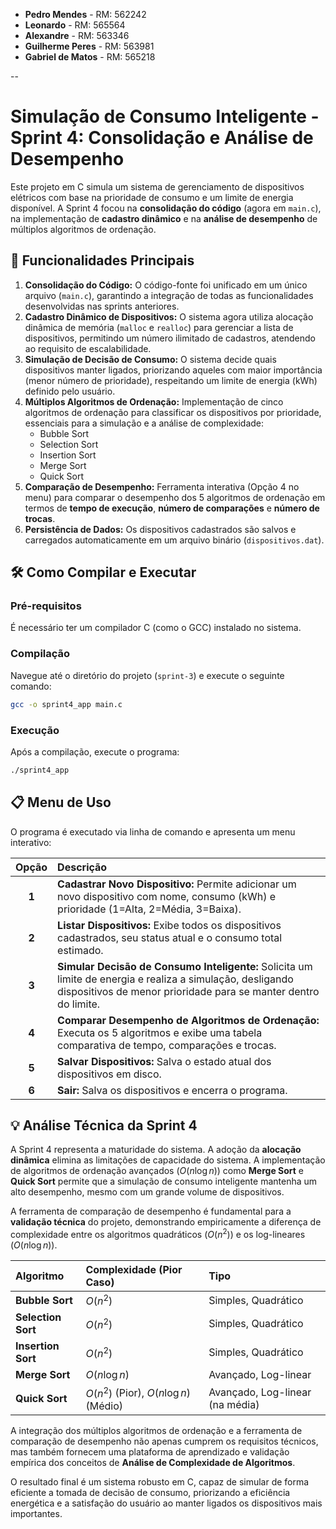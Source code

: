 *   **Pedro Mendes** - RM: 562242
*   **Leonardo** - RM: 565564
*   **Alexandre** - RM: 563346
*   **Guilherme Peres** - RM: 563981
*   **Gabriel de Matos** - RM: 565218

--

# Simulação de Consumo Inteligente - Sprint 4: Consolidação e Análise de Desempenho

Este projeto em C simula um sistema de gerenciamento de dispositivos elétricos com base na prioridade de consumo e um limite de energia disponível. A Sprint 4 focou na **consolidação do código** (agora em `main.c`), na implementação de **cadastro dinâmico** e na **análise de desempenho** de múltiplos algoritmos de ordenação.

## 🚀 Funcionalidades Principais

1.  **Consolidação do Código:** O código-fonte foi unificado em um único arquivo (`main.c`), garantindo a integração de todas as funcionalidades desenvolvidas nas sprints anteriores.
2.  **Cadastro Dinâmico de Dispositivos:** O sistema agora utiliza alocação dinâmica de memória (`malloc` e `realloc`) para gerenciar a lista de dispositivos, permitindo um número ilimitado de cadastros, atendendo ao requisito de escalabilidade.
3.  **Simulação de Decisão de Consumo:** O sistema decide quais dispositivos manter ligados, priorizando aqueles com maior importância (menor número de prioridade), respeitando um limite de energia (kWh) definido pelo usuário.
4.  **Múltiplos Algoritmos de Ordenação:** Implementação de cinco algoritmos de ordenação para classificar os dispositivos por prioridade, essenciais para a simulação e a análise de complexidade:
    *   Bubble Sort
    *   Selection Sort
    *   Insertion Sort
    *   Merge Sort
    *   Quick Sort
5.  **Comparação de Desempenho:** Ferramenta interativa (Opção 4 no menu) para comparar o desempenho dos 5 algoritmos de ordenação em termos de **tempo de execução**, **número de comparações** e **número de trocas**.
6.  **Persistência de Dados:** Os dispositivos cadastrados são salvos e carregados automaticamente em um arquivo binário (`dispositivos.dat`).

## 🛠️ Como Compilar e Executar

### Pré-requisitos
É necessário ter um compilador C (como o GCC) instalado no sistema.

### Compilação
Navegue até o diretório do projeto (`sprint-3`) e execute o seguinte comando:

```bash
gcc -o sprint4_app main.c
```

### Execução
Após a compilação, execute o programa:

```bash
./sprint4_app
```

## 📋 Menu de Uso

O programa é executado via linha de comando e apresenta um menu interativo:

| Opção | Descrição |
| :---: | :--- |
| **1** | **Cadastrar Novo Dispositivo:** Permite adicionar um novo dispositivo com nome, consumo (kWh) e prioridade (1=Alta, 2=Média, 3=Baixa). |
| **2** | **Listar Dispositivos:** Exibe todos os dispositivos cadastrados, seu status atual e o consumo total estimado. |
| **3** | **Simular Decisão de Consumo Inteligente:** Solicita um limite de energia e realiza a simulação, desligando dispositivos de menor prioridade para se manter dentro do limite. |
| **4** | **Comparar Desempenho de Algoritmos de Ordenação:** Executa os 5 algoritmos e exibe uma tabela comparativa de tempo, comparações e trocas. |
| **5** | **Salvar Dispositivos:** Salva o estado atual dos dispositivos em disco. |
| **6** | **Sair:** Salva os dispositivos e encerra o programa. |

## 💡 Análise Técnica da Sprint 4

A Sprint 4 representa a maturidade do sistema. A adoção da **alocação dinâmica** elimina as limitações de capacidade do sistema. A implementação de algoritmos de ordenação avançados ($O(n \log n)$) como **Merge Sort** e **Quick Sort** permite que a simulação de consumo inteligente mantenha um alto desempenho, mesmo com um grande volume de dispositivos.

A ferramenta de comparação de desempenho é fundamental para a **validação técnica** do projeto, demonstrando empiricamente a diferença de complexidade entre os algoritmos quadráticos ($O(n^2)$) e os log-lineares ($O(n \log n)$).

| Algoritmo | Complexidade (Pior Caso) | Tipo |
| :--- | :--- | :--- |
| **Bubble Sort** | $O(n^2)$ | Simples, Quadrático |
| **Selection Sort** | $O(n^2)$ | Simples, Quadrático |
| **Insertion Sort** | $O(n^2)$ | Simples, Quadrático |
| **Merge Sort** | $O(n \log n)$ | Avançado, Log-linear |
| **Quick Sort** | $O(n^2)$ (Pior), $O(n \log n)$ (Médio) | Avançado, Log-linear (na média) |


A integração dos múltiplos algoritmos de ordenação e a ferramenta de comparação de desempenho não apenas cumprem os requisitos técnicos, mas também fornecem uma plataforma de aprendizado e validação empírica dos conceitos de **Análise de Complexidade de Algoritmos**.

O resultado final é um sistema robusto em C, capaz de simular de forma eficiente a tomada de decisão de consumo, priorizando a eficiência energética e a satisfação do usuário ao manter ligados os dispositivos mais importantes.


